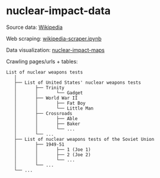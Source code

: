 # nuclear-impact-data

Source data: [Wikipedia](https://en.wikipedia.org/wiki/List_of_nuclear_weapons_tests)

Web scraping: [wikipedia-scraper.ipynb](https://github.com/bryansteiner/nuclear-impact-analysis/blob/master/wikipedia-scraper.ipynb)

Data visualization: [nuclear-impact-maps](https://github.com/bryansteiner/nuclear-impact-analysis/blob/master/nuclear-impact-maps.ipynb)

Crawling pages/urls + tables: 
```
List of nuclear weapons tests
   │
   ├── List of United States' nuclear weapons tests
   │       ├── Trinity
   │       │       └── Gadget
   │       ├── World War II
   │       │       ├── Fat Boy
   │       │       └── Little Man
   │       ├── Crossroads
   │       │       ├── Able
   │       │       ├── Baker
   │       │       └── ...
   │       └── ...
   ├── List of nuclear weapons tests of the Soviet Union
   │       ├── 1949-51
   │       │       ├── 1 (Joe 1)
   │       │       ├── 2 (Joe 2)
   │       │       └── ...
   │       └── ...
   └── ...
 ```


